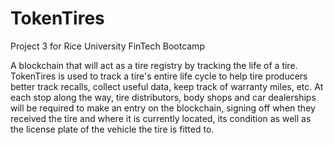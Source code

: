 # TokenTires
Project 3 for Rice University FinTech Bootcamp

A blockchain that will act as a tire registry by tracking the life of a tire.
TokenTires is used to track a tire's entire life cycle to help tire producers better track recalls, collect useful data, keep track of warranty miles, etc. 
At each stop along the way, tire distributors, body shops and car dealerships will be required to make an entry on the blockchain, signing off when they received the tire and where it is currently located, its condition as well as the license plate of the vehicle the tire is fitted to.